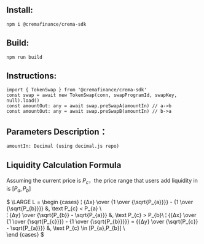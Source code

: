 ## Install:

```
npm i @cremafinance/crema-sdk
```

## Build:

```
npm run build
```

## Instructions:

```
import { TokenSwap } from '@cremafinance/crema-sdk'
const swap = await new TokenSwap(conn, swapProgramId, swapKey, null).load()
const amountOut: any = await swap.preSwapA(amountIn) // a->b
const amountOut: any = await swap.preSwapB(amountIn) // b->a
```

## Parameters Description：

```
amountIn: Decimal (using decimal.js repo)
```


## Liquidity Calculation Formula

Assuming the current price is $P_{c}$，the price range that users add liquidity in is $[P_{a},P_{b}]$

$
\LARGE
L = \begin {cases}
    ¦   {Δx} \over {1 \over {\sqrt{P_{a}}}} -  {1 \over {\sqrt{P_{b}}}} &, \text P_{c} < P_{a} \\    \
    ¦   {Δy} \over {\sqrt{P_{b}} - \sqrt{P_{a}}} &, \text P_{c} > P_{b}\\
    ¦   {{Δx} \over {1 \over {\sqrt{P_{c}}}} -  {1 \over {\sqrt{P_{b}}}}} = {{Δy} \over {\sqrt{P_{c}} - \sqrt{P_{a}}}} &, \text P_{c} \in [P_{a},P_{b}]  \\    \
    \end {cases}
$
